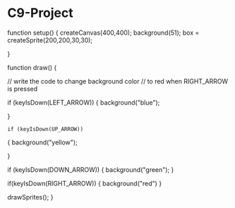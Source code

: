 # C9-Project
function setup() {
  createCanvas(400,400);
  background(51);
  box = createSprite(200,200,30,30);

}

function draw() 
{

  // write the code to change background color 
  // to red when RIGHT_ARROW is pressed
  
  

  if (keyIsDown(LEFT_ARROW)) 
  {
    background("blue");
    
  }
 
    if (keyIsDown(UP_ARROW)) 
  {
    background("yellow");
   
  }

  if (keyIsDown(DOWN_ARROW)) 
  {
    background("green");
  }

  if(keyIsDown(RIGHT_ARROW))
  {
    background("red")
  }


  
  drawSprites();
}
